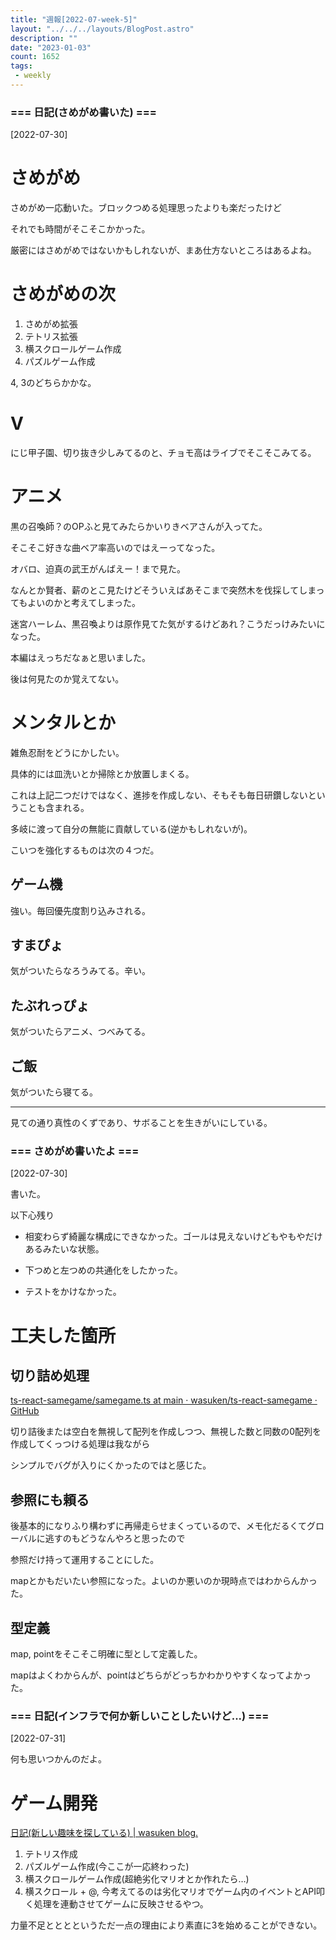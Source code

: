 ```yaml
---
title: "週報[2022-07-week-5]"
layout: "../../../layouts/BlogPost.astro"
description: ""
date: "2023-01-03"
count: 1652
tags:
 - weekly
---
```





### === 日記(さめがめ書いた) ===

[2022-07-30]

# さめがめ

さめがめ一応動いた。ブロックつめる処理思ったよりも楽だったけど

それでも時間がそこそこかかった。

厳密にはさめがめではないかもしれないが、まあ仕方ないところはあるよね。

# さめがめの次

1. さめがめ拡張
2. テトリス拡張
3. 横スクロールゲーム作成
4. パズルゲーム作成

4, 3のどちらかかな。

# V

にじ甲子園、切り抜き少しみてるのと、チョモ高はライブでそこそこみてる。

# アニメ

黒の召喚師？のOPふと見てみたらかいりきベアさんが入ってた。

そこそこ好きな曲ベア率高いのではえーってなった。

オバロ、迫真の武王がんばえー！まで見た。

なんとか賢者、薪のとこ見たけどそういえばあそこまで突然木を伐採してしまってもよいのかと考えてしまった。

迷宮ハーレム、黒召喚よりは原作見てた気がするけどあれ？こうだっけみたいになった。

本編はえっちだなぁと思いました。

後は何見たのか覚えてない。

# メンタルとか

雑魚忍耐をどうにかしたい。

具体的には皿洗いとか掃除とか放置しまくる。

これは上記二つだけではなく、進捗を作成しない、そもそも毎日研鑽しないということも含まれる。

多岐に渡って自分の無能に貢献している(逆かもしれないが)。

こいつを強化するものは次の４つだ。

## ゲーム機

強い。毎回優先度割り込みされる。

## すまぴょ

気がついたらなろうみてる。辛い。

## たぶれっぴょ

気がついたらアニメ、つべみてる。


## ご飯

気がついたら寝てる。

---

見ての通り真性のくずであり、サボることを生きがいにしている。


### === さめがめ書いたよ ===

[2022-07-30]

書いた。

以下心残り

* 相変わらず綺麗な構成にできなかった。ゴールは見えないけどもやもやだけあるみたいな状態。

* 下つめと左つめの共通化をしたかった。

* テストをかけなかった。

# 工夫した箇所

## 切り詰め処理

[ts-react-samegame/samegame.ts at main · wasuken/ts-react-samegame · GitHub](https://github.com/wasuken/ts-react-samegame/blob/main/src/samegame.ts#L77)

切り詰後または空白を無視して配列を作成しつつ、無視した数と同数の0配列を作成してくっつける処理は我ながら

シンプルでバグが入りにくかったのではと感じた。

## 参照にも頼る

後基本的になりふり構わずに再帰走らせまくっているので、メモ化だるくてグローバルに逃すのもどうなんやろと思ったので

参照だけ持って運用することにした。

mapとかもだいたい参照になった。よいのか悪いのか現時点ではわからんかった。

## 型定義

map, pointをそこそこ明確に型として定義した。

mapはよくわからんが、pointはどちらがどっちかわかりやすくなってよかった。


### === 日記(インフラで何か新しいことしたいけど...) ===

[2022-07-31]

何も思いつかんのだよ。

# ゲーム開発

[日記(新しい趣味を探している) | wasuken blog.](https://blog.londone.net/post/2022/06/16/%E6%97%A5%E8%A8%98%E6%96%B0%E3%81%97%E3%81%84%E8%B6%A3%E5%91%B3%E3%82%92%E6%8E%A2%E3%81%97%E3%81%A6%E3%81%84%E3%82%8B/)

1. テトリス作成
2. パズルゲーム作成(今ここが一応終わった)
3. 横スクロールゲーム作成(超絶劣化マリオとか作れたら…)
4. 横スクロール + @, 今考えてるのは劣化マリオでゲーム内のイベントとAPI叩く処理を連動させてゲームに反映させるやつ。


力量不足とととというただ一点の理由により素直に3を始めることができない。
